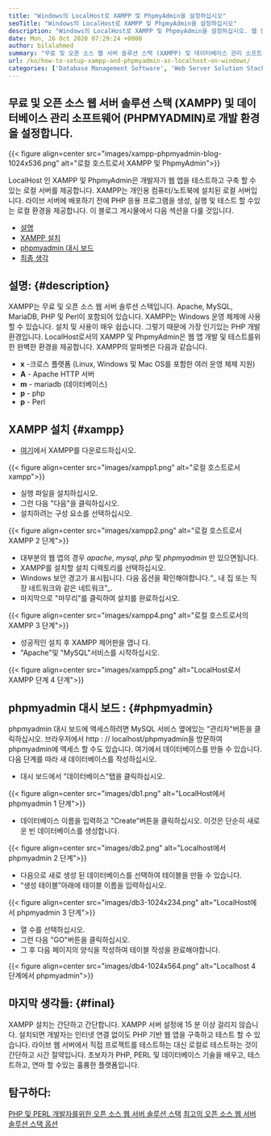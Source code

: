 ```yaml
---
title: "Windows의 LocalHost로 XAMPP 및 PhpmyAdmin을 설정하십시오" 
seoTitle: "Windows의 LocalHost로 XAMPP 및 PhpmyAdmin을 설정하십시오" 
description: "Windows의 LocalHost로 XAMPP 및 PhpmyAdmin을 설정하십시오. 웹 앱을 테스트하고 구축하기 위해 나만의 무료 및 오픈 소스 로컬 테스트 환경을 만듭니다." 
date: Mon, 26 Oct 2020 07:29:24 +0000
author: bilalahmed
summary: "무료 및 오픈 소스 웹 서버 솔루션 스택 (XAMPP) 및 데이터베이스 관리 소프트웨어 (PHPMYADMIN)로 개발 환경 설정" 
url: /ko/how-to-setup-xampp-and-phpmyadmin-as-localhost-on-windows/
categories: ['Database Management Software', 'Web Server Solution Stack']
---
```


## 무료 및 오픈 소스 웹 서버 솔루션 스택 (XAMPP) 및 데이터베이스 관리 소프트웨어 (PHPMYADMIN)로 개발 환경을 설정합니다.

{{< figure align=center src="images/xampp-phpmyadmin-blog-1024x536.png" alt="로컬 호스트로서 XAMPP 및 PhpmyAdmin">}}

LocalHost 인 XAMPP 및 PhpmyAdmin은 개발자가 웹 앱을 테스트하고 구축 할 수있는 로컬 서버를 제공합니다. XAMPP는 개인용 컴퓨터/노트북에 설치된 로컬 서버입니다. 라이브 서버에 배포하기 전에 PHP 응용 프로그램을 생성, 실행 및 테스트 할 수있는 로컬 환경을 제공합니다.
이 블로그 게시물에서 다음 섹션을 다룰 것입니다.
  * [설명][1]
  * [XAMPP 설치][2]
  * [phpmyadmin 대시 보드][3]
  * [최종 생각][4]

## 설명: {#description}

XAMPP는 무료 및 오픈 소스 웹 서버 솔루션 스택입니다. Apache, MySQL, MariaDB, PHP 및 Perl이 포함되어 있습니다. XAMPP는 Windows 운영 체제에 사용할 수 있습니다. 설치 및 사용이 매우 쉽습니다. 그렇기 때문에 가장 인기있는 PHP 개발 환경입니다. LocalHost로서의 XAMPP 및 PhpmyAdmin은 웹 앱 개발 및 테스트를위한 완벽한 환경을 제공합니다.
XAMPP의 알파벳은 다음과 같습니다.
* **x** -크로스 플랫폼 (Linux, Windows 및 Mac OS를 포함한 여러 운영 체제 지원)
* **A** - Apache HTTP 서버
* **m** - mariadb (데이터베이스)
* **p** - php
* **p** - Perl

## XAMPP 설치 {#xampp}

  * [여기][5]에서 XAMPP를 다운로드하십시오.

{{< figure align=center src="images/xampp1.png" alt="로컬 호스트로서 xampp">}}

  * 실행 파일을 설치하십시오.
  * 그런 다음 "다음"을 클릭하십시오.
  * 설치하려는 구성 요소를 선택하십시오.

{{< figure align=center src="images/xampp2.png" alt="로컬 호스트로서 XAMPP 2 단계">}}

  * 대부분의 웹 앱의 경우 _apache_, _mysql_, _php_ 및 _phpmyadmin_ 만 있으면됩니다.
  * XAMPP를 설치할 설치 디렉토리를 선택하십시오.
  * Windows 보안 경고가 표시됩니다. 다음 옵션을 확인해야합니다.“_ 내 집 또는 직장 네트워크와 같은 네트워크”_.
  * 마지막으로 "마무리"를 클릭하여 설치를 완료하십시오.

{{< figure align=center src="images/xampp4.png" alt="로컬 호스트로서의 XAMPP 3 단계">}}

  * 성공적인 설치 후 XAMPP 제어판을 엽니 다.
  * "Apache"및 "MySQL"서비스를 시작하십시오.

{{< figure align=center src="images/xampp5.png" alt="LocalHost로서 XAMPP 단계 4 단계">}}


## phpmyadmin 대시 보드 : {#phpmyadmin}

phpmyadmin 대시 보드에 액세스하려면 MySQL 서비스 옆에있는 "관리자"버튼을 클릭하십시오. 브라우저에서 http : // localhost/phpmyadmin을 방문하여 phpmyadmin에 액세스 할 수도 있습니다. 여기에서 데이터베이스를 만들 수 있습니다. 다음 단계를 따라 새 데이터베이스를 작성하십시오.
  * 대시 보드에서 "데이터베이스"탭을 클릭하십시오.

{{< figure align=center src="images/db1.png" alt="LocalHost에서 phpmyadmin 1 단계">}}

  * 데이터베이스 이름을 입력하고 "Create"버튼을 클릭하십시오. 이것은 단순히 새로운 빈 데이터베이스를 생성합니다.

{{< figure align=center src="images/db2.png" alt="Localhost에서 phpmyadmin 2 단계">}}

  * 다음으로 새로 생성 된 데이터베이스를 선택하여 테이블을 만들 수 있습니다.
* “생성 테이블”아래에 테이블 이름을 입력하십시오.

{{< figure align=center src="images/db3-1024x234.png" alt="LocalHost에서 phpmyadmin 3 단계">}}

  * 열 수를 선택하십시오.
  * 그런 다음 "GO"버튼을 클릭하십시오.
  * 그 후 다음 페이지의 양식을 작성하여 테이블 작성을 완료해야합니다.

{{< figure align=center src="images/db4-1024x564.png" alt="Localhost 4 단계에서 phpmyadmin">}}


## 마지막 생각들: {#final}

XAMPP 설치는 간단하고 간단합니다. XAMPP 서버 설정에 15 분 이상 걸리지 않습니다. 설치되면 개발자는 인터넷 연결 없이도 PHP 기반 웹 앱을 구축하고 테스트 할 수 있습니다. 라이브 웹 서버에서 직접 프로젝트를 테스트하는 대신 로컬로 테스트하는 것이 간단하고 시간 절약입니다. 초보자가 PHP, PERL 및 데이터베이스 기술을 배우고, 테스트하고, 연마 할 수있는 훌륭한 플랫폼입니다.

## 탐구하다:
[PHP 및 PERL 개발자를위한 오픈 소스 웹 서버 솔루션 스택][6]
[최고의 오픈 소스 웹 서버 솔루션 스택 옵션][7]



[1]: #description
[2]: #xampp
[3]: #phpmyadmin
[4]: #final
[5]: https://www.apachefriends.org/de/download.html
[6]: https://products.containerize.com/solution-stack/xampp
[7]: https://products.containerize.com/solution-stack/

